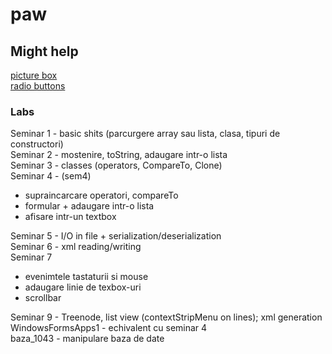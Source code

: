 # paw

## Might help
[picture box](https://www.c-sharpcorner.com/UploadFile/mirfan00/uploaddisplay-image-in-picture-box-using-C-Sharp/)  
[radio buttons](http://csharp.net-informations.com/gui/cs-radiobutton.htm)

### Labs 
Seminar 1 - basic shits (parcurgere array sau lista, clasa, tipuri de constructori)  
Seminar 2 - mostenire, toString, adaugare intr-o lista  
Seminar 3 -  classes (operators, CompareTo, Clone)  
Seminar 4 - (sem4)  
- supraincarcare operatori, compareTo
- formular + adaugare intr-o lista 
- afisare intr-un textbox   


Seminar 5 - I/O in file + serialization/deserialization  
Seminar 6 - xml reading/writing  
Seminar 7 
- evenimtele tastaturii si mouse
- adaugare linie de texbox-uri
- scrollbar  


Seminar 9 - Treenode, list view (contextStripMenu on lines); xml generation  
WindowsFormsApps1 - echivalent cu seminar 4  
baza_1043 - manipulare baza de date  
